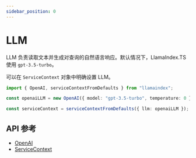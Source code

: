 ```yaml
---
sidebar_position: 0
---
```


# LLM

LLM 负责读取文本并生成对查询的自然语言响应。默认情况下，LlamaIndex.TS 使用 `gpt-3.5-turbo`。

可以在 `ServiceContext` 对象中明确设置 LLM。

```typescript
import { OpenAI, serviceContextFromDefaults } from "llamaindex";

const openaiLLM = new OpenAI({ model: "gpt-3.5-turbo", temperature: 0 });

const serviceContext = serviceContextFromDefaults({ llm: openaiLLM });
```

## API 参考

- [OpenAI](../../api/classes/OpenAI.md)
- [ServiceContext](../../api/interfaces/ServiceContext.md)
